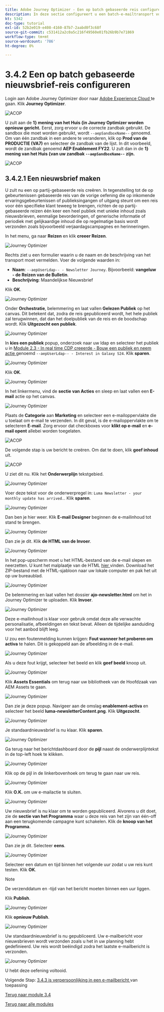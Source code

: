```yaml
---
title: Adobe Journey Optimizer - Een op batch gebaseerde reis configureren
description: In deze sectie configureert u een batch-e-mailtransport voor het verzenden van een nieuwsbrief
kt: 5342
doc-type: tutorial
exl-id: 52b2e019-e408-4160-87b7-2aabd0f3c68f
source-git-commit: c531412a2c0a5c216f49560e01fb26b9b7e71869
workflow-type: tm+mt
source-wordcount: '786'
ht-degree: 0%

---
```


# 3.4.2 Een op batch gebaseerde nieuwsbrief-reis configureren

Login aan Adobe Journey Optimizer door naar [ Adobe Experience Cloud ](https://experience.adobe.com) te gaan. Klik **Journey Optimizer**.

![ ACOP ](./../../../modules/ajo-b2c/module3.1/images/acophome.png)

U zult aan de **1} mening van het Huis {in Journey Optimizer worden opnieuw gericht.** Eerst, zorg ervoor u de correcte zandbak gebruikt. De sandbox die moet worden gebruikt, wordt `--aepSandboxName--` genoemd. Om van één zandbak in een andere te veranderen, klik op **Prod van de PRODUCTIE (VA7)** en selecteer de zandbak van de lijst. In dit voorbeeld, wordt de zandbak genoemd **AEP Enablement FY22**. U zult dan in de **1} mening van het Huis {van uw zandbak `--aepSandboxName--` zijn.**

![ ACOP ](./../../../modules/ajo-b2c/module3.1/images/acoptriglp.png)

## 3.4.2.1 Een nieuwsbrief maken

U zult nu een op partij-gebaseerde reis creëren. In tegenstelling tot de op gebeurtenissen gebaseerde reis van de vorige oefening die op inkomende ervaringsgebeurtenissen of publieksingangen of uitgang steunt om een reis voor één specifieke klant teweeg te brengen, richten de op partij-gebaseerde reizen één keer een heel publiek met unieke inhoud zoals nieuwsbrieven, eenmalige bevorderingen, of generische informatie of periodiek met gelijkaardige inhoud die op regelmatige basis wordt verzonden zoals bijvoorbeeld verjaardagscampagnes en herinneringen.

In het menu, ga naar **Reizen** en klik **creeer Reizen**.

![ Journey Optimizer ](./images/oc43.png)

Rechts ziet u een formulier waarin u de naam en de beschrijving van het transport moet vermelden. Voer de volgende waarden in:

- **Naam**: `--aepUserLdap-- - Newsletter Journey`. Bijvoorbeeld: **vangeluw - de Reizen van de Bulletin**.
- **Beschrijving**: Maandelijkse Nieuwsbrief

Klik **OK**.

![ Journey Optimizer ](./images/batchj2.png)

Onder **Orchestratie**, belemmering en laat vallen **Gelezen Publiek** op het canvas. Dit betekent dat, zodra de reis gepubliceerd wordt, het hele publiek zal terugwinnen, dat dan het doelpubliek van de reis en de boodschap wordt. Klik **Uitgezocht een publiek**.

![ Journey Optimizer ](./images/batchj3.png)

In **kies een publiek** popup, onderzoek naar uw ldap en selecteer het publiek u in [ Module 2.3 - In real time CDP creeerde - Bouw een publiek en neem actie ](./../../../modules/rtcdp-b2c/module2.3/real-time-cdp-build-a-segment-take-action.md) genoemd `--aepUserLdap-- - Interest in Galaxy S24`. Klik **sparen**.

![ Journey Optimizer ](./images/batchj5.png)

Klik **OK**.

![ Journey Optimizer ](./images/batchj6.png)

In het linkermenu, vind de **sectie van Acties** en sleep en laat vallen een **E-mail** actie op het canvas.

![ Journey Optimizer ](./images/batchj7.png)

Plaats de **Categorie** aan **Marketing** en selecteer een e-mailoppervlakte die u toelaat om e-mail te verzenden. In dit geval, is de e-mailoppervlakte om te selecteren **E-mail**. Zorg ervoor dat checkboxes voor **klikt op e-mail** en **e-mail opent** allebei worden toegelaten.

![ ACOP ](./images/journeyactions1eee.png)

De volgende stap is uw bericht te creëren. Om dat te doen, klik **geef inhoud** uit.

![ ACOP ](./images/journeyactions2.png)

U ziet dit nu. Klik het **Onderwerplijn** tekstgebied.

![ Journey Optimizer ](./images/batch4.png)

Voer deze tekst voor de onderwerpregel in: `Luma Newsletter - your monthly update has arrived.`. Klik **sparen**.

![ Journey Optimizer ](./images/batch5.png)

Dan ben je hier weer. Klik **E-mail Designer** beginnen de e-mailinhoud tot stand te brengen.

![ Journey Optimizer ](./images/batch6.png)

Dan zie je dit. Klik **de HTML van de Invoer**.

![ Journey Optimizer ](./images/batch7.png)

In het pop-upscherm moet u het HTML-bestand van de e-mail slepen en neerzetten. U kunt het malplaatje van de HTML [ hier ](./../../../assets/html/ajo-newsletter.html.zip) vinden. Download het ZIP-bestand met de HTML-sjabloon naar uw lokale computer en pak het uit op uw bureaublad.

![ Journey Optimizer ](./images/html1.png)

De belemmering en laat vallen het dossier **ajo-newsletter.html** om het in Journey Optimizer te uploaden. Klik **Invoer**.

![ Journey Optimizer ](./images/batch8.png)

Deze e-mailinhoud is klaar voor gebruik omdat deze alle verwachte personalisatie, afbeeldingen en tekst bevat. Alleen de tijdelijke aanduiding voor het aanbod blijft leeg.

U zou een foutenmelding kunnen krijgen: **Fout wanneer het proberen om activa** te halen. Dit is gekoppeld aan de afbeelding in de e-mail.

![ Journey Optimizer ](./images/errorfetch.png)

Als u deze fout krijgt, selecteer het beeld en klik **geef beeld** knoop uit.

![ Journey Optimizer ](./images/errorfetch1.png)

Klik **Assets Essentials** om terug naar uw bibliotheek van de Hoofdzaak van AEM Assets te gaan.

![ Journey Optimizer ](./images/errorfetch2.png)

Dan zie je deze popup. Navigeer aan de omslag **enablement-activa** en selecteer het beeld **luma-newsletterContent.png**. Klik **Uitgezocht**.

![ Journey Optimizer ](./images/errorfetch3.png)

Je standaardnieuwsbrief is nu klaar. Klik **sparen**.

![ Journey Optimizer ](./images/ready.png)

Ga terug naar het berichtdashboard door de **pijl** naast de onderwerplijntekst in de top-left hoek te klikken.

![ Journey Optimizer ](./images/batch9.png)

Klik op de pijl in de linkerbovenhoek om terug te gaan naar uw reis.

![ Journey Optimizer ](./images/oc79aeee.png)

Klik **O.K.** om uw e-mailactie te sluiten.

![ Journey Optimizer ](./images/oc79beee.png)

Uw nieuwsbrief is nu klaar om te worden gepubliceerd. Alvorens u dit doet, zie de **sectie van het Programma** waar u deze reis van het zijn van één-off aan een terugkomende campagne kunt schakelen. Klik de **knoop van het Programma**.

![ Journey Optimizer ](./images/batchj12.png)

Dan zie je dit. Selecteer **eens**.

![ Journey Optimizer ](./images/sch1.png)

Selecteer een datum en tijd binnen het volgende uur zodat u uw reis kunt testen. Klik **OK**.

>[!NOTE]
>
>De verzenddatum en -tijd van het bericht moeten binnen een uur liggen.

Klik **Publish**.

![ Journey Optimizer ](./images/batchj13.png)

Klik **opnieuw Publish**.

![ Journey Optimizer ](./images/batchj14.png)

Uw standaardnieuwsbrief is nu gepubliceerd. Uw e-mailbericht voor nieuwsbrieven wordt verzonden zoals u het in uw planning hebt gedefinieerd. Uw reis wordt beëindigd zodra het laatste e-mailbericht is verzonden.

![ Journey Optimizer ](./images/batchj14eee.png)

U hebt deze oefening voltooid.

Volgende Stap: [ 3.4.3 is verpersoonlijking in een e-mailbericht ](./ex3.md) van toepassing

[Terug naar module 3.4](./journeyoptimizer.md)

[Terug naar alle modules](../../../overview.md)
